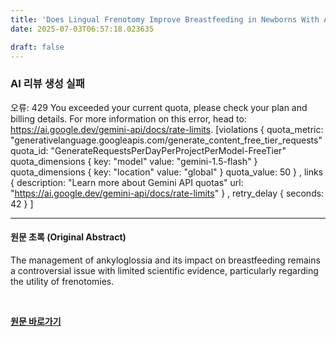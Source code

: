 ```yaml
---
title: 'Does Lingual Frenotomy Improve Breastfeeding in Newborns With Ankyloglossia? A Randomized Controlled Trial'
date: 2025-07-03T06:57:18.023635

draft: false
---
```


### AI 리뷰 생성 실패
오류: 429 You exceeded your current quota, please check your plan and billing details. For more information on this error, head to: https://ai.google.dev/gemini-api/docs/rate-limits. [violations {
  quota_metric: "generativelanguage.googleapis.com/generate_content_free_tier_requests"
  quota_id: "GenerateRequestsPerDayPerProjectPerModel-FreeTier"
  quota_dimensions {
    key: "model"
    value: "gemini-1.5-flash"
  }
  quota_dimensions {
    key: "location"
    value: "global"
  }
  quota_value: 50
}
, links {
  description: "Learn more about Gemini API quotas"
  url: "https://ai.google.dev/gemini-api/docs/rate-limits"
}
, retry_delay {
  seconds: 42
}
]

---

#### 원문 초록 (Original Abstract)
The management of ankyloglossia and its impact on breastfeeding remains a controversial issue with limited scientific evidence, particularly regarding the utility of frenotomies.

<br>

**[원문 바로가기](https://www.joms.org/article/S0278-2391(25)00239-3/fulltext?rss=yes)**

